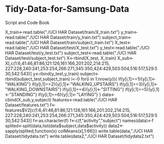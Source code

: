 Tidy-Data-for-Samsung-Data
==========================

Script and Code Book

X_train<-read.table("./UCI HAR Dataset/train/X_train.txt")
y_train<-read.table("./UCI HAR Dataset/train/y_train.txt")
subject_train<-read.table("./UCI HAR Dataset/train/subject_train.txt")
X_test<-read.table("./UCI HAR Dataset/test/X_test.txt")
y_test<-read.table("./UCI HAR Dataset/test/y_test.txt")
subject_test<-read.table("./UCI HAR Dataset/test/subject_test.txt")
X<-rbind(X_test, X_train)
X_sub<-X[,c(1:6,41:46,81:86,121:126,161:166,201:202,214:215, 227:228,240:241,253:254,266:271,345:350,424:429,503:504,516:517,529:530,542:543)]
y<-rbind(y_test,y_train)
subject<-rbind(subject_test,subject_train)
i<-0
for(i in 1:nrow(y)){
	if(y[i,1]==1){y[i,1]<-"WALKING"}
	if(y[i,1]==2){y[i,1]<-"WALKING_UPSTAIRS"}
	if(y[i,1]==3){y[i,1]<-"WALKING_DOWNSTAIRS"}
	if(y[i,1]==4){y[i,1]<-"SITTING"}
	if(y[i,1]==5){y[i,1]<-"STANDING"}
	if(y[i,1]==6){y[i,1]<-"LAYING"}
}
data<-cbind(X_sub,y,subject)
features<-read.table("./UCI HAR Dataset/features.txt")
f<-features$V2[c(1:6,41:46,81:86,121:126,161:166,201:202,214:215, 227:228,240:241,253:254,266:271,345:350,424:429,503:504,516:517,529:530,542:543)]
f<-as.character(f)
f<-c(f,"activity","subject")
names(data)<-f
splited<-split(data,list(data$subject,data$activity))
data2<-sapply(splited,function(x) colMeans(x[,1:66]))
write.table(data,"./UCI HAR Dataset/tidydata.txt")
write.table(data2,"./UCI HAR Dataset/tidydata2.txt")
